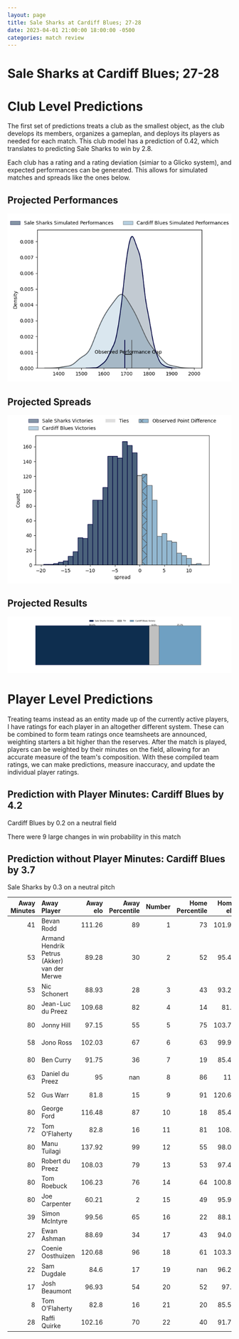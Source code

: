 ```yaml
---  
layout: page  
title: Sale Sharks at Cardiff Blues; 27-28  
date: 2023-04-01 21:00:00 18:00:00 -0500  
categories: match review  
---
```

# Sale Sharks at Cardiff Blues; 27-28

# Club Level Predictions


The first set of predictions treats a club as the smallest object, as the club develops its members, organizes a gameplan, and deploys its players as needed for each match. This club model has a prediction of 0.42, which translates to predicting Sale Sharks to win by 2.8.

Each club has a rating and a rating deviation (simiar to a Glicko system), and expected performances can be generated. This allows for simulated matches and spreads like the ones below.
## Projected Performances


![Projected Performances](plots/performances_2023-04-01-CardiffBlues-SaleSharks.png)
## Projected Spreads


![Projected Spreads](plots/spreads_2023-04-01-CardiffBlues-SaleSharks.png)
## Projected Results


![Projected Results](plots/resultbar_2023-04-01-CardiffBlues-SaleSharks.png)
# Player Level Predictions


Treating teams instead as an entity made up of the currently active players, I have ratings for each player in an altogether different system. These can be combined to form team ratings once teamsheets are announced, weighting starters a bit higher than the reserves. After the match is played, players can be weighted by their minutes on the field, allowing for an accurate measure of the team's composition. With these compiled team ratings, we can make predictions, measure inaccuracy, and update the individual player ratings.
## Prediction with Player Minutes: Cardiff Blues by 4.2


Cardiff Blues by 0.2 on a neutral field

There were 9 large changes in win probability in this match
## Prediction without Player Minutes: Cardiff Blues by 3.7


Sale Sharks by 0.3 on a neutral pitch



|   Away Minutes | Away Player                                 |   Away elo |   Away Percentile |   Number |   Home Percentile |   Home elo | Home Player       |   Home Minutes |
|---------------:|:--------------------------------------------|-----------:|------------------:|---------:|------------------:|-----------:|:------------------|---------------:|
|             41 | Bevan Rodd                                  |     111.26 |                89 |        1 |                73 |     101.99 | Corey Domachowski |             54 |
|             53 | Armand Hendrik Petrus (Akker) van der Merwe |      89.28 |                30 |        2 |                52 |      95.41 | Liam Belcher      |             54 |
|             53 | Nic Schonert                                |      88.93 |                28 |        3 |                43 |      93.21 | Kieran Assirati   |             54 |
|             80 | Jean-Luc du Preez                           |     109.68 |                82 |        4 |                14 |      81.8  | Lopeti Timani     |              2 |
|             80 | Jonny Hill                                  |      97.15 |                55 |        5 |                75 |     103.76 | Teddy Williams    |             64 |
|             58 | Jono Ross                                   |     102.03 |                67 |        6 |                63 |      99.92 | Joshua Turnbull   |             64 |
|             80 | Ben Curry                                   |      91.75 |                36 |        7 |                19 |      85.41 | James Botham      |             80 |
|             63 | Daniel du Preez                             |      95    |               nan |        8 |                86 |     112    | Taulupe Faletau   |             80 |
|             52 | Gus Warr                                    |      81.8  |                15 |        9 |                91 |     120.62 | Tomos Williams    |             80 |
|             80 | George Ford                                 |     116.48 |                87 |       10 |                18 |      85.43 | Jarrod Evans      |             80 |
|             72 | Tom O'Flaherty                              |      82.8  |                16 |       11 |                81 |     108.7  | Josh Adams        |             80 |
|             80 | Manu Tuilagi                                |     137.92 |                99 |       12 |                55 |      98.09 | Max Llewellyn     |             67 |
|             80 | Robert du Preez                             |     108.03 |                79 |       13 |                53 |      97.44 | Mason Grady       |             80 |
|             80 | Tom Roebuck                                 |     106.23 |                76 |       14 |                64 |     100.82 | Owen Lane         |             80 |
|             80 | Joe Carpenter                               |      60.21 |                 2 |       15 |                49 |      95.96 | Rhys Priestland   |             80 |
|             39 | Simon McIntyre                              |      99.56 |                65 |       16 |                22 |      88.13 | Rhys Carre        |             26 |
|             27 | Ewan Ashman                                 |      88.69 |                34 |       17 |                43 |      94.07 | Kristian Dacey    |             26 |
|             27 | Coenie Oosthuizen                           |     120.68 |                96 |       18 |                61 |     103.38 | Dillon Lewis      |             26 |
|             22 | Sam Dugdale                                 |      84.6  |                17 |       19 |               nan |      96.22 | Thomas Young      |             78 |
|             17 | Josh Beaumont                               |      96.93 |                54 |       20 |                52 |      97.4  | Seb Davies        |             16 |
|              8 | Tom O'Flaherty                              |      82.8  |                16 |       21 |                20 |      85.52 | James Ratti       |             16 |
|             28 | Raffi Quirke                                |     102.16 |                70 |       22 |                40 |      91.73 | Ben Thomas        |             13 |

